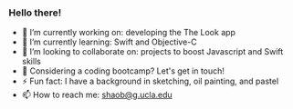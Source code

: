 ### Hello there!

- 🔭  I’m currently working on: developing the The Look app
- 🌱  I’m currently learning: Swift and Objective-C
- 👯  I’m looking to collaborate on: projects to boost Javascript and Swift skills
- 💬  Considering a coding bootcamp? Let's get in touch!
- ⚡   Fun fact: I have a background in sketching, oil painting, and pastel
- 📫  How to reach me: shaob@g.ucla.edu
